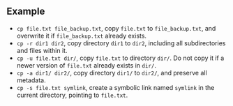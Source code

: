 ## Example

- `cp file.txt file_backup.txt`, copy `file.txt` to `file_backup.txt`, and overwrite it if `file_backup.txt` already exists.
- `cp -r dir1 dir2`, copy directory `dir1` to `dir2`, including all subdirectories and files within it.
- `cp -u file.txt dir/`, copy `file.txt` to directory `dir/`. Do not copy it if a newer version of `file.txt` already exists in `dir/`.
- `cp -a dir1/ dir2/`, copy directory `dir1/` to `dir2/`, and preserve all metadata.
- `cp -s file.txt symlink`, create a symbolic link named `symlink` in the current directory, pointing to `file.txt`.
